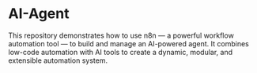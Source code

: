 # AI-Agent
This repository demonstrates how to use n8n — a powerful workflow automation tool — to build and manage an AI-powered agent. It combines low-code automation with AI tools to create a dynamic, modular, and extensible automation system.
